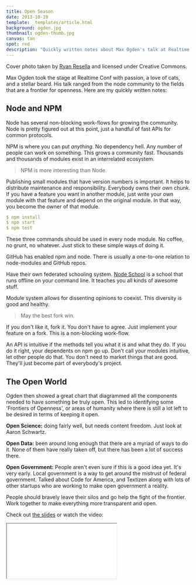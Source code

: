 ```yaml
---
title: Open Season
date: 2013-10-19
template: _templates/article.html
background: ogden.jpg
thumbnail: ogden-thumb.jpg
canvas: tan
spot: red
description: "Quickly written notes about Max Ogden's talk at Realtime Conf 2013: Open Season - A Plea for Digital Frontiers People"
---
```


<p class="caption">Cover photo taken by <a href="http://ryanresella.com">Ryan Resella</a> and licensed under Creative Commons.</p>

Max Ogden took the stage at Realtime Conf with passion, a love of cats, and a stellar beard. His talk ranged from the node community to the fields that are a frontier for openness. Here are my quickly written notes:

## Node and NPM

Node has several non-blocking work-flows for growing the community. Node is pretty figured out at this point, just a handful of fast APIs for common protocols.

NPM is where you can put *anything*. No dependency hell. Any number of people can work on something. This grows a community fast. Thousands and thousands of modules exist in an interrelated ecosystem.

>NPM is more interesting than Node.

Publishing small modules that have version numbers is important. It helps to distribute maintenance and responsibility. Everybody owns their own chunk. If you have a feature you want in another module, just write your own module with that feature and depend on the original module. In that way, you become the owner of that module.

```yaml
$ npm install
$ npm start
$ npm test
```

These three commands should be used in every node module. No coffee, no grunt, no whatever. Just stick to these simple ways of doing it.

GitHub has enabled npm and node. There is usually a one-to-one relation to node-modules and GitHub repos.

Have their own federated schooling system. [Node School](http://nodeschool.io) is a school that runs offline on your command line. It teaches you all kinds of awesome stuff.

Module system allows for dissenting opinions to coexist. This diversity is good and healthy.

> May the best fork win.

If you don't like it, fork it. You don't have to agree. Just implement your feature on a fork. This is a non-blocking work-flow.

An API is intuitive if the methods tell you what it is and what they do. If you do it right, your dependents on npm go up. Don't call your modules intuitive, let other people do that. You don't need to market things that are good. They'll just become part of everybody's project.

## The Open World

Ogden then showed a great chart that diagrammed all the components needed to have something be truly open. This led to identifying some 'Frontiers of Openness', or areas of humanity where there is still a lot left to be desired in terms of keeping it open.

**Open Science:** doing fairly well, but needs content freedom. Just look at Aaron Schwartz.

**Open Data:** been around long enough that there are a myriad of ways to do it. None of them have really taken off, but there has been a lot of success there.

**Open Government:** People aren't even sure if this is a good idea yet. It's very early. Local government is a way to get around the mistrust of federal government. Talked about Code for America, and Textizen along with lots of other startups who are working to make open government a reality.

People should bravely leave their silos and go help the fight of the frontier. Work together to make everything more transparent and open.

Check out [the slides](http://maxogden.github.io/slides/realtimeconf/#/1) or watch the video:

<div class="video-wrap"><iframe src="//player.vimeo.com/video/77376239?title=0&amp;byline=0&amp;portrait=0"></iframe></div>
